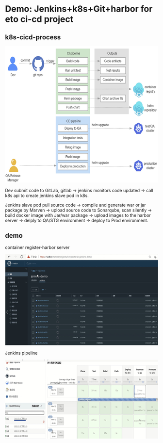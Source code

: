 # Demo: Jenkins+k8s+Git+harbor for eto ci-cd project

## k8s-cicd-process

<img src="pics/1/0.process.jpg" width="600" height="450"> 
 
Dev submit code to GitLab, gitlab &#8594; jenkins monitors code updated &#8594; call k8s api to create jenkins slave pod in k8s.

Jenkins slave pod pull source code &#8594; compile and generate war or jar package by Marven	&#8594; upload source code to Sonarqube, scan silently &#8594; build docker image with Jar/war package &#8594; upload images to the harbor server &#8594; delply to QA/STG environment &#8594; deploy to Prod environment.

## demo

container register-harbor server
 
 <img src="pics/1/1.harbor.jpg" width="600" height="300"> 
 
Jenkins pipeline
 
 <img src="pics/1/2.jenkins.pipeline.jpg" width="600" height="260">  
